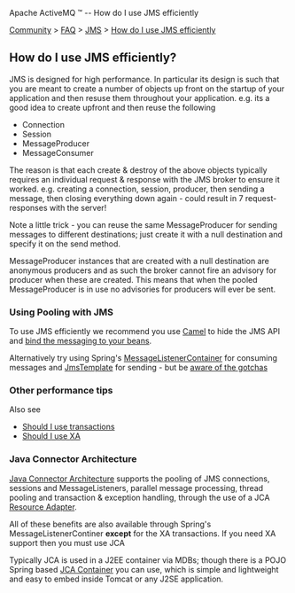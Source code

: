 Apache ActiveMQ ™ -- How do I use JMS efficiently 

[Community](community.html) > [FAQ](faq.html) > [JMS](jms.html) > [How do I use JMS efficiently](how-do-i-use-jms-efficiently.html)


How do I use JMS efficiently?
-----------------------------

JMS is designed for high performance. In particular its design is such that you are meant to create a number of objects up front on the startup of your application and then resuse them throughout your application. e.g. its a good idea to create upfront and then reuse the following

*   Connection
*   Session
*   MessageProducer
*   MessageConsumer

The reason is that each create & destroy of the above objects typically requires an individual request & response with the JMS broker to ensure it worked. e.g. creating a connection, session, producer, then sending a message, then closing everything down again - could result in 7 request-responses with the server!

Note a little trick - you can reuse the same MessageProducer for sending messages to different destinations; just create it with a null destination and specify it on the send method.

MessageProducer instances that are created with a null destination are anonymous producers and as such the broker cannot fire an advisory for producer when these are created. This means that when the pooled MessageProducer is in use no advisories for producers will ever be sent.

### Using Pooling with JMS

To use JMS efficiently we recommend you use [Camel](http://activemq.apache.org/camel/) to hide the JMS API and [bind the messaging to your beans](http://activemq.apache.org/camel/bean-integration.html).

Alternatively try using Spring's [MessageListenerContainer](http://static.springsource.org/spring/docs/2.5.x/reference/jms.html#jms-mdp) for consuming messages and [JmsTemplate](http://static.springsource.org/spring/docs/2.5.x/reference/jms.html#jms-jmstemplate) for sending - but be [aware of the gotchas](http://activemq.apache.org/jmstemplate-gotchas.html)

### Other performance tips

Also see

*   [Should I use transactions](should-i-use-transactions.html)
*   [Should I use XA](should-i-use-xa.html)

### Java Connector Architecture

[Java Connector Architecture](http://java.sun.com/j2ee/connector/) supports the pooling of JMS connections, sessions and MessageListeners, parallel message processing, thread pooling and transaction & exception handling, through the use of a JCA [Resource Adapter](resource-adapter.html).

All of these benefits are also available through Spring's MessageListenerContiner **except** for the XA transactions. If you need XA support then you must use JCA

Typically JCA is used in a J2EE container via MDBs; though there is a POJO Spring based [JCA Container](jca-container.html) you can use, which is simple and lightweight and easy to embed inside Tomcat or any J2SE application.

